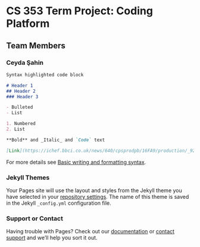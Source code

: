 # CS 353 Term Project: Coding Platform

## Team Members

### Ceyda Şahin

```markdown
Syntax highlighted code block

# Header 1
## Header 2
### Header 3

- Bulleted
- List

1. Numbered
2. List

**Bold** and _Italic_ and `Code` text

[Link](https://ichef.bbci.co.uk/news/640/cpsprodpb/16FA9/production/_92712149_gettyimages-480164327.jpg) and ![Image](https://ichef.bbci.co.uk/news/640/cpsprodpb/16FA9/production/_92712149_gettyimages-480164327.jpg)
```

For more details see [Basic writing and formatting syntax](https://docs.github.com/en/github/writing-on-github/getting-started-with-writing-and-formatting-on-github/basic-writing-and-formatting-syntax).

### Jekyll Themes

Your Pages site will use the layout and styles from the Jekyll theme you have selected in your [repository settings](https://github.com/ceydas/codeatrapton/settings/pages). The name of this theme is saved in the Jekyll `_config.yml` configuration file.

### Support or Contact

Having trouble with Pages? Check out our [documentation](https://docs.github.com/categories/github-pages-basics/) or [contact support](https://support.github.com/contact) and we’ll help you sort it out.
